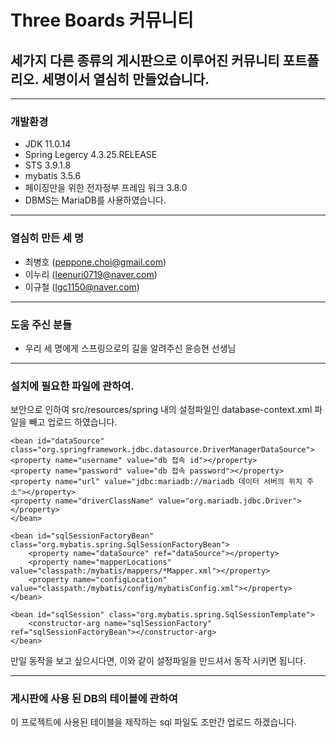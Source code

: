 # Three Boards 커뮤니티
## 세가지 다른 종류의 게시판으로 이루어진 커뮤니티 포트폴리오. 세명이서 열심히 만들었습니다.

___

### 개발환경
- JDK 11.0.14
- Spring Legercy 4.3.25.RELEASE
- STS 3.9.1.8
- mybatis 3.5.6
- 페이징만을 위한 전자정부 프레임 워크 3.8.0
- DBMS는 MariaDB를 사용하였습니다.

___

### 열심히 만든 세 명
- 최병호 (peppone.choi@gmail.com)
- 이누리 (leenuri0719@naver.com) 
- 이규철 (lgc1150@naver.com)

___
### 도움 주신 분들
- 우리 세 명에게 스프링으로의 길을 알려주신 윤승현 선생님

___

### 설치에 필요한 파일에 관하여.

보안으로 인하여 src/resources/spring 내의 설정파일인 database-context.xml 파일을 빼고 업로드 하였습니다.

<?xml version="1.0" encoding="UTF-8"?>
<beans xmlns="http://www.springframework.org/schema/beans"
	xmlns:xsi="http://www.w3.org/2001/XMLSchema-instance"
	xsi:schemaLocation="http://www.springframework.org/schema/beans http://www.springframework.org/schema/beans/spring-beans.xsd">

	<bean id="dataSource" class="org.springframework.jdbc.datasource.DriverManagerDataSource">
	<property name="username" value="db 접속 id"></property>
	<property name="password" value="db 접속 password"></property>
	<property name="url" value="jdbc:mariadb://mariadb 데이터 서버의 위치 주소"></property>
	<property name="driverClassName" value="org.mariadb.jdbc.Driver"></property>
	</bean>

	<bean id="sqlSessionFactoryBean" class="org.mybatis.spring.SqlSessionFactoryBean">
		<property name="dataSource" ref="dataSource"></property>
		<property name="mapperLocations" value="classpath:/mybatis/mappers/*Mapper.xml"></property>
		<property name="configLocation" value="classpath:/mybatis/config/mybatisConfig.xml"></property>
	</bean>

	<bean id="sqlSession" class="org.mybatis.spring.SqlSessionTemplate">
		<constructor-arg name="sqlSessionFactory" ref="sqlSessionFactoryBean"></constructor-arg>
	</bean>

</beans>

만일 동작을 보고 싶으시다면, 이와 같이 설정파일을 만드셔서 동작 시키면 됩니다.

___

### 게시판에 사용 된 DB의 테이블에 관하여

이 프로젝트에 사용된 테이블을 제작하는 sql 파일도 조만간 업로드 하겠습니다.
